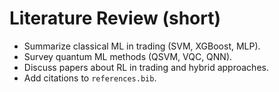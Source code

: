 # Literature Review (short)

- Summarize classical ML in trading (SVM, XGBoost, MLP).
- Survey quantum ML methods (QSVM, VQC, QNN).
- Discuss papers about RL in trading and hybrid approaches.
- Add citations to `references.bib`.
